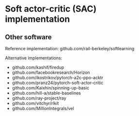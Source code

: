 
# Soft actor-critic (SAC) implementation


## Other software

Reference implementation: github.com/rail-berkeley/softlearning

Alternative implementations:

* github.com/kashif/firedup
* github.com/facebookresearch/Horizon
* github.com/ikostrikov/pytorch-a2c-ppo-acktr
* github.com/pranz24/pytorch-soft-actor-critic
* github.com/Kaixhin/spinning-up-basic
* github.com/hill-a/stable-baselines
* github.com/ray-project/ray
* github.com/vitchyr/rlkit
* github.com/MillionIntegrals/vel
